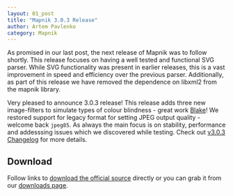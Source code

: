 ```yaml
---
layout: 01_post
title: "Mapnik 3.0.3 Release"
author: Artem Pavlenko
category: Mapnik
---
```


As promised in our last post, the next release of Mapnik was to follow shortly. This release focuses on having a well tested and functional SVG parser. While SVG functionality was present in earlier releases, this is a vast improvement in speed and efficiency over the previous parser. Additionally, as part of this release we have removed the dependence on libxml2 from the mapnik library.

Very pleased to announce 3.0.3 release! This release adds three new image-filters to simulate types of colour blindness - great work [Blake](https://github.com/flippmoke)! We restored support for legacy format for setting JPEG output quality - welcome back `jpeg85`. As always the main focus is on stability, performance and addesssing issues which we discovered while testing. Check out [v3.0.3 Changelog](https://github.com/mapnik/mapnik/blob/master/CHANGELOG.md#303) for more details.

## Download

Follow links to [download the official source](https://mapnik.s3.amazonaws.com/dist/v3.0.3/mapnik-v3.0.3.tar.bz2) directly or you can grab it from our [downloads page](/pages/downloads.html).
